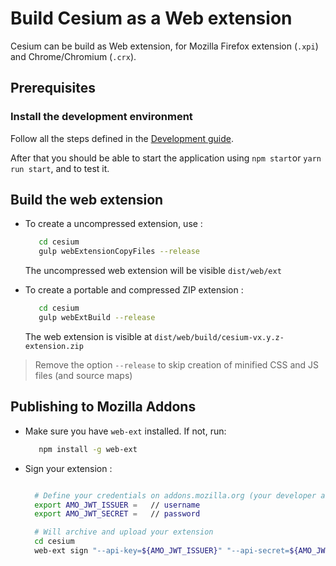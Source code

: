 # Build Cesium as a Web extension

Cesium can be build as Web extension, for Mozilla Firefox extension (`.xpi`) and Chrome/Chromium (`.crx`).

## Prerequisites

### Install the development environment

Follow all the steps defined in the [Development guide](./development_guide.md).

After that you should be able to start the application using `npm start`or `yarn run start`, and to test it.

## Build the web extension


- To create a uncompressed extension, use :
  ```bash
     cd cesium
     gulp webExtensionCopyFiles --release
  ```
  
  The uncompressed web extension will be visible `dist/web/ext`
  
- To create a portable and compressed ZIP extension : 
  ```bash
     cd cesium
     gulp webExtBuild --release
  ```
  
  The web extension is visible at `dist/web/build/cesium-vx.y.z-extension.zip`

> Remove the option `--release` to skip creation of minified CSS and JS files (and source maps)

## Publishing to Mozilla Addons 

- Make sure you have `web-ext` installed. If not, run:
  ```bash
     npm install -g web-ext
  ```
  
- Sign your extension :
  ```bash
  
    # Define your credentials on addons.mozilla.org (your developer account)
    export AMO_JWT_ISSUER =   // username
    export AMO_JWT_SECRET =   // password
  
    # Will archive and upload your extension 
    cd cesium
    web-ext sign "--api-key=${AMO_JWT_ISSUER}" "--api-secret=${AMO_JWT_SECRET}" "--source-dir=dist/web/ext" "--artifacts-dir=${PROJECT_DIR}/dist/web/build"  --id=${WEB_EXT_ID} --channel=listed
  ``` 